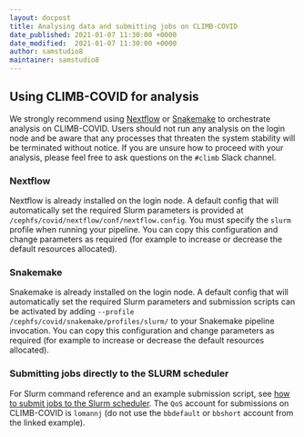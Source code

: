 ```yaml
---
layout: docpost
title: Analysing data and submitting jobs on CLIMB-COVID
date_published: 2021-01-07 11:30:00 +0000
date_modified:  2021-01-07 11:30:00 +0000
author: samstudio8
maintainer: samstudio8
---
```


## Using CLIMB-COVID for analysis

We strongly recommend using [Nextflow](https://www.nextflow.io/) or [Snakemake](https://snakemake.readthedocs.io/en/stable/) to orchestrate analysis on CLIMB-COVID.
Users should not run any analysis on the login node and be aware that any processes that threaten the system stability will be terminated without notice.
If you are unsure how to proceed with your analysis, please feel free to ask questions on the `#climb` Slack channel.

### Nextflow

Nextflow is already installed on the login node. A default config that will automatically set the required Slurm parameters is provided at `/cephfs/covid/nextflow/conf/nextflow.config`. You must specify the `slurm` profile when running your pipeline.
You can copy this configuration and change parameters as required (for example to increase or decrease the default resources allocated).

### Snakemake

Snakemake is already installed on the login node. A default config that will automatically set the required Slurm parameters and submission scripts can be activated by adding `--profile /cephfs/covid/snakemake/profiles/slurm/` to your Snakemake pipeline invocation.
You can copy this configuration and change parameters as required (for example to increase or decrease the default resources allocated).


### Submitting jobs directly to the SLURM scheduler

For Slurm command reference and an example submission script, see [how to submit jobs to the Slurm scheduler](https://intranet.birmingham.ac.uk/it/teams/infrastructure/research/bear/bluebear/bluebear-job-submission.aspx). The `QoS` account for submissions on CLIMB-COVID is `lomannj` (do not use the `bbdefault` or `bbshort` account from the linked example).
